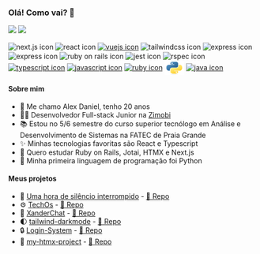 ### Olá! Como vai? 👋

<a href="https://github.com/ZaikoXander"><img height="180em" src="https://github-readme-stats.vercel.app/api?username=ZaikoXander&show_icons=true&theme=great-gatsby&include_all_commits=true&count_private=true" /></a>
<a href="https://github.com/ZaikoXander"><img height="180em" src="https://github-readme-stats.vercel.app/api/top-langs/?username=ZaikoXander&layout=compact&langs_count=7&theme=great-gatsby" /></a>
<div style="display: inline-block;">
  <img align="center" alt="next.js icon" height="30" width="40" src="https://cdn.jsdelivr.net/gh/devicons/devicon/icons/nextjs/nextjs-original.svg" />
  <img align="center" alt="react icon" height="30" width="40" src="https://cdn.jsdelivr.net/gh/devicons/devicon/icons/react/react-original.svg" />
  <a href="https://github.com/ZaikoXander?tab=repositories&q=&type=&language=vue&sort=" target="_self" rel="next"><img align="center" alt="vuejs icon" height="30" width="40" src="https://cdn.jsdelivr.net/gh/devicons/devicon/icons/vuejs/vuejs-original.svg" /></a>    
  <img align="center" alt="tailwindcss icon" height="30" width="40" src="https://cdn.jsdelivr.net/gh/devicons/devicon/icons/tailwindcss/tailwindcss-plain.svg" />
  <img align="center" alt="express icon" height="30" width="40" src="https://cdn.jsdelivr.net/gh/devicons/devicon/icons/nestjs/nestjs-plain.svg" />
  <img align="center" alt="express icon" height="30" width="40" src="https://cdn.jsdelivr.net/gh/devicons/devicon/icons/express/express-original.svg" />
  <img align="center" alt="ruby on rails icon" height="42" width="56" src="https://cdn.jsdelivr.net/gh/devicons/devicon/icons/rails/rails-plain-wordmark.svg" />
  <img align="center" alt="jest icon" height="30" width="40" src="https://cdn.jsdelivr.net/gh/devicons/devicon/icons/jest/jest-plain.svg" />
  <img align="center" alt="rspec icon" height="30" width="40" src="https://cdn.jsdelivr.net/gh/devicons/devicon/icons/rspec/rspec-original.svg" />
  <a href="https://github.com/ZaikoXander?tab=repositories&q=&type=&language=typescript&sort=" target="_self" rel="next"><img align="center" alt="typescript icon" height="30" width="40" src="https://cdn.jsdelivr.net/gh/devicons/devicon/icons/typescript/typescript-original.svg" target="_self" /></a>
  <a href="https://github.com/ZaikoXander?tab=repositories&q=&type=&language=javascript&sort=" target="_self" rel="next"><img align="center" alt="javascript icon" height="30" width="40" src="https://cdn.jsdelivr.net/gh/devicons/devicon/icons/javascript/javascript-original.svg" target="_self" /></a>
  <a href="https://github.com/ZaikoXander?tab=repositories&q=&type=&language=ruby&sort=" target="_self" rel="next"><img align="center" alt="ruby icon" height="30" width="40" src="https://cdn.jsdelivr.net/gh/devicons/devicon/icons/ruby/ruby-original.svg" target="_self" /></a>
  <a href="https://github.com/ZaikoXander?tab=repositories&q=&type=&language=python&sort=" target="_self" rel="next"><img align="center" alt="python icon" height="30" width="40" src="https://raw.githubusercontent.com/devicons/devicon/master/icons/python/python-original.svg" target="_self" /></a>
  <a href="https://github.com/ZaikoXander?tab=repositories&q=&type=&language=java&sort=" target="_self" rel="next"><img align="center" alt="java icon" height="30" width="40" src="https://cdn.jsdelivr.net/gh/devicons/devicon/icons/java/java-original.svg" target="_self" /></a>
</div>

#### Sobre mim

- 👋 Me chamo Alex Daniel, tenho 20 anos
- 👨‍💻️ Desenvolvedor Full-stack Junior na [Zimobi](https://www.zimobi.com.br/)
- 📚 Estou no 5/6 semestre do curso superior tecnólogo em Análise e Desenvolvimento de Sistemas na FATEC de Praia Grande
- ✨ Minhas tecnologias favoritas são React e Typescript
- 🌱 Quero estudar Ruby on Rails, Jotai, HTMX e Next.js 
- 🐍 Minha primeira linguagem de programação foi Python

#### Meus projetos

- 🤫 [Uma hora de silêncio interrompido](https://horadesilenciointerrompido.vercel.app/) - [🔗 Repo](https://github.com/ZaikoXander/HourOfInterruptedSilence)
- ⚙️ [TechOs](https://techos.vercel.app/) - [🔗 Repo](https://github.com/ZaikoXander/TechOs-web)
- 💬 [XanderChat](https://xanderchat.vercel.app/) - [🔗 Repo](https://github.com/ZaikoXander/XanderChat)
- 🌓 [tailwind-darkmode](https://tailwind-darkmode-template.vercel.app/) - [🔗 Repo](https://github.com/ZaikoXander/tailwind-darkmode)
- 🔒 [Login-System](https://login-system-xander.vercel.app/) - [🔗 Repo](https://github.com/ZaikoXander/Login-System)
- 🚀 [my-htmx-project](https://my-htmx-project.onrender.com/) - [🔗 Repo](https://github.com/ZaikoXander/my-htmx-project)
